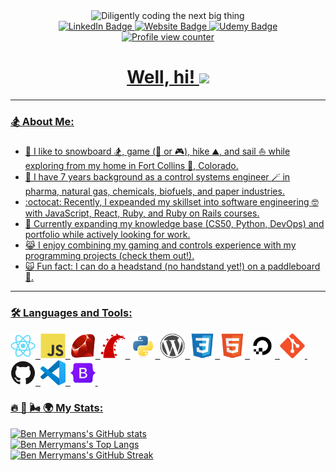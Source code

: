 <div id="header" align="center">
  <img src="https://media3.giphy.com/media/ZVik7pBtu9dNS/giphy.gif" width="60%" alt="Diligently coding the next big thing"/>
  <div id="badges">
    <a href="https://www.linkedin.com/in/benmerryman/" target="_blank">
      <img src="https://img.shields.io/badge/LinkedIn-blue?logo=linkedin&logoColor=white&style=for-the-badge" alt="LinkedIn Badge"/>
    </a>
    <a href="http://benmerryman.com" target="_blank">
      <img src="https://img.shields.io/badge/Ben_Merryman-portfolio-brightgreen?style=for-the-badge" alt="Website Badge"/>
    </a>
    <a href="https://www.udemy.com/user/ben-merryman/" target="_blank">
      <img src="https://img.shields.io/badge/Udemy-profile-blueviolet?style=for-the-badge" alt="Udemy Badge"
    </a>
  </div>
  <img src="https://komarev.com/ghpvc/?username=beingmerry&style=flat-square&color=blue" alt="Profile view counter"/>
  <h1>
    Well, hi!
    <img src="https://media.giphy.com/media/v1.Y2lkPTc5MGI3NjExM2NiOTZkOGI4ZTI0ODViOTNlZTJmYmQxY2Q2OWZhZTQ4ZjE4MmI5NSZlcD12MV9pbnRlcm5hbF9naWZzX2dpZklkJmN0PXM/hvRJCLFzcasrR4ia7z/giphy.gif" width="30px"/>
  </h1>
</div>

---

### :snowboarder: About Me:
- :wave: I like to snowboard :snowboarder:, game (:game_die: or :video_game:), hike :mountain:, and sail :sailboat: while exploring from my home in Fort Collins :european_castle:, Colorado.
- :hammer: I have 7 years background as a control systems engineer :magic_wand: in pharma, natural gas, chemicals, biofuels, and paper industries.
- :octocat: Recently, I expeanded my skillset into software engineering :nerd_face: with JavaScript, React, Ruby, and Ruby on Rails courses.
- :school: Currently expanding my knowledge base (CS50, Python, DevOps) and portfolio while actively looking for work.
- :joy_cat: I enjoy combining my gaming and controls experience with my programming projects (check them out!).
- :scream_cat: Fun fact: I can do a headstand (no handstand yet!) on a paddleboard :canoe:.
    
---
    
### :hammer_and_wrench: Languages and Tools:
<div>
  
  <img src="https://github.com/devicons/devicon/blob/master/icons/react/react-original.svg" title="React" alt="React" width="40" height="40"/>&nbsp;
  <img src="https://github.com/devicons/devicon/blob/master/icons/javascript/javascript-original.svg" title="JavaScript" alt="JavaScript" width="40" height="40"/>&nbsp;
  <img src="https://github.com/devicons/devicon/blob/master/icons/ruby/ruby-original.svg" title="Ruby" alt="Ruby" width="40" height="40"/>&nbsp;
  <img src="https://github.com/devicons/devicon/blob/master/icons/rails/rails-plain.svg" title="Rails" alt="Rails" width="40" height="40"/>&nbsp;
  <img src="https://github.com/devicons/devicon/blob/master/icons/python/python-original.svg" title="Python" alt="Python" width="40" height="40"/>&nbsp;
  <img src="https://github.com/devicons/devicon/blob/master/icons/wordpress/wordpress-plain.svg" title="WordPress" alt="WordPress" width="40" height="40"/>&nbsp;
  <img src="https://github.com/devicons/devicon/blob/master/icons/css3/css3-original.svg" title="CSS3" alt="CSS3" width="40" height="40"/>&nbsp;
  <img src="https://github.com/devicons/devicon/blob/master/icons/html5/html5-original.svg" title="HTML5" alt="HTML5" width="40" height="40"/>&nbsp;
  <img src="https://github.com/devicons/devicon/blob/master/icons/digitalocean/digitalocean-plain.svg" title="DigitalOcean" alt="DigitalOcean" width="40" height="40"/>&nbsp;
  <img src="https://github.com/devicons/devicon/blob/master/icons/git/git-original.svg" title="Git" alt="Git" width="40" height="40"/>&nbsp;
  <img src="https://github.com/devicons/devicon/blob/master/icons/github/github-original.svg" title="GitHub" alt="GitHub" width="40" height="40" background="white"/>&nbsp;
  <img src="https://github.com/devicons/devicon/blob/master/icons/vscode/vscode-original.svg" title="VSCode" alt="VSCode" width="40" height="40"/>&nbsp;
  <img src="https://github.com/devicons/devicon/blob/master/icons/bootstrap/bootstrap-original.svg" title="Bootstrap" alt="Bootstrap" width="40" height="40"/>&nbsp; 
  
</div>
  
  
### :fire: :ocean: :wind_face: :earth_africa: My Stats:
[![Ben Merrymans's GitHub stats](https://github-readme-stats.vercel.app/api?username=beingmerry&show_icons=true&theme=transparent&count_private=true)](https://github.com/anuraghazra/github-readme-stats)</br>
[![Ben Merrymans's Top Langs](https://github-readme-stats.vercel.app/api/top-langs/?username=beingmerry&layout=compact&theme=vision-friendly-dark)](https://github.com/anuraghazra/github-readme-stats)</br>
[![Ben Merrymans's GitHub Streak](http://github-readme-streak-stats.herokuapp.com?user=beingmerry&theme=dark&background=000000)](https://git.io/streak-stats)</br>

<!--
**beingmerry/beingmerry** is a ✨ _special_ ✨ repository because its `README.md` (this file) appears on your GitHub profile.

Here are some ideas to get you started:

- 🔭 I’m currently working on ...
- 🌱 I’m currently learning ...
- 👯 I’m looking to collaborate on ...
- 🤔 I’m looking for help with ...
- 💬 Ask me about ...
- 📫 How to reach me: ...
- 😄 Pronouns: ...
- ⚡ Fun fact: ...
-->
